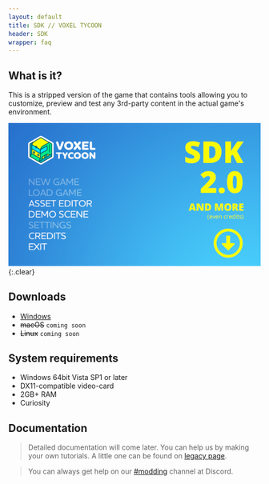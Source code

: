 ```yaml
---
layout: default
title: SDK // VOXEL TYCOON
header: SDK
wrapper: faq
---
```


<style>
a
</style>

## What is it?

This is a stripped version of the game that contains tools allowing you to customize, preview and test any 3rd-party content in the actual game's environment.

[![](/assets/sdk/sdk2.png)](/sdk#downloads){:.clear}

## Downloads

* [Windows](https://github.com/andrewpey/vtland/releases/download/test/VoxelTycoon.zip)
* ~~macOS~~ `coming soon`
* ~~Linux~~ `coming soon`

## System requirements

* Windows 64bit Vista SP1 or later
* DX11-compatible video-card
* 2GB+ RAM
* Curiosity

## Documentation

> Detailed documentation will come later. You can help us by making your own tutorials. A little one can be found on [legacy page](/sdk_legacy).

> You can always get help on our [#modding](https://discord.gg/dXBmWRr) channel at Discord.